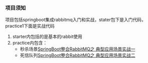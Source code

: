 ### 项目须知
项目包括springboot集成rabbitmq入门和实战，stater包下是入门代码，practice1下面是实战代码
1. starter内包括的是基本的rabbit使用
2. practice内包含：
    * 秒杀场景[SpringBoot整合RabbitMQ之 典型应用场景实战一](https://blog.csdn.net/u013871100/article/details/82982235)
    * 死信队列[SpringBoot整合RabbitMQ之 典型应用场景实战二](https://blog.csdn.net/u013871100/article/details/82982731)
